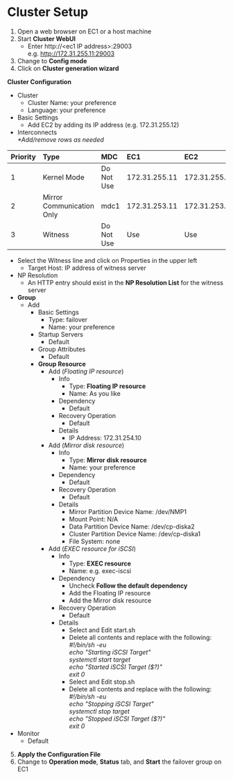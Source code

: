 # Cluster Setup
1. Open a web browser on EC1 or a host machine
2. Start **Cluster WebUI**
    - Enter http://\<ec1 IP address\>:29003    
      e.g. http://172.31.255.11:29003
3. Change to **Config mode**
4. Click on **Cluster generation wizard**    

**Cluster Configuration**
- Cluster
	- Cluster Name: your preference
	- Language: your preference
- Basic Settings
	- Add EC2 by adding its IP address (e.g. 172.31.255.12)
- Interconnects    
  *\*Add/remove rows as needed*    

|Priority |Type |MDC |EC1 |EC2 |
|:---------|:-------|:---|:---|:---|
| 1 | Kernel Mode | Do Not Use | 172.31.255.11 | 172.31.255.12 |
| 2 | Mirror Communication Only | mdc1 | 172.31.253.11 | 172.31.253.12 |
| 3 | Witness |	Do Not Use | Use | Use |

- Select the Witness line and click on Properties in the upper left
	- Target Host: IP address of witness server		
- NP Resolution
	- An HTTP entry should exist in the **NP Resolution List** for the witness server
- **Group**
	- Add
		- Basic Settings
			- Type: failover
			- Name: your preference
		- Startup Servers
			- Default
		- Group Attributes
			- Default
		- **Group Resource**
			- Add (*Floating IP resource*)
				- Info
					- Type: **Floating IP resource**
					- Name: As you like
				- Dependency
					- Default
				- Recovery Operation
					- Default
				- Details
					- IP Address: 172.31.254.10
			- Add (*Mirror disk resource*)
				- Info
					- Type: **Mirror disk resource**
					- Name: your preference
				- Dependency
					- Default
				- Recovery Operation
					- Default
				- Details
					- Mirror Partition Device Name: /dev/NMP1
					- Mount Point: N/A
					- Data Partition Device Name: /dev/cp-diska2
					- Cluster Partition Device Name: /dev/cp-diska1
					- File System: none
			- Add  (*EXEC resource for iSCSI*)
				- Info
					- Type: **EXEC resource**
					- Name: e.g. exec-iscsi
				- Dependency
					- Uncheck **Follow the default dependency**
					- Add the Floating IP resource
					- Add the Mirror disk resource
				- Recovery Operation
					- Default
				- Details
					- Select and Edit start.sh
					- Delete all contents and replace with the following:    
                                          *#!/bin/sh -eu   
                                          echo "Starting iSCSI Target"   
                                          systemctl start target   
                                          echo "Started  iSCSI Target ($?)"   
                                          exit 0*     
					- Select and Edit stop.sh
					- Delete all contents and replace with the following:    
					  *#!/bin/sh -eu    
					  echo "Stopping iSCSI Target"    
					  systemctl stop target    
					  echo "Stopped  iSCSI Target ($?)"    
					  exit 0*    
- Monitor
	- Default
5. **Apply the Configuration File**
6. Change to **Operation mode**, **Status** tab, and **Start** the failover group on EC1


